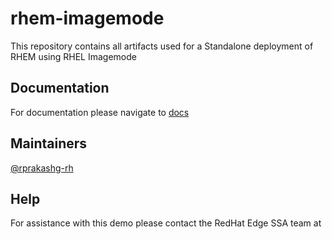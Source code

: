 # rhem-imagemode
This repository contains all artifacts used for a Standalone deployment of RHEM using RHEL Imagemode

## Documentation
For documentation please navigate to [docs](./docs)

## Maintainers
[@rprakashg-rh](https://github.com/rprakashg-rh)


## Help
For assistance with this demo please contact the RedHat Edge SSA team at

